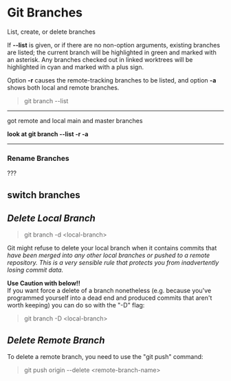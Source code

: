 # Git Branches  

List, create, or delete branches

If **--list** is given, or if there are no non-option arguments, existing branches are listed; the current branch will be highlighted in green and marked with an asterisk. Any branches checked out in linked worktrees will be highlighted in cyan and marked with a plus sign. 

Option **-r** causes the remote-tracking branches to be listed, and option **-a** shows both local and remote branches.

> git branch --list

-----
got remote and local main and master branches

**look at git branch --list -r -a**

-----


### Rename Branches

???


## switch branches


## *Delete Local Branch*

> git branch -d \<local-branch\>


Git might refuse to delete your local branch when it contains commits that *have been merged into any other local branches or pushed to a remote repository. This is a very sensible rule that protects you from inadvertently losing commit data.*  

**Use Caution with below!!**  
If you want force a delete of a branch nonetheless (e.g. because you've programmed yourself into a dead end and produced commits that aren't worth keeping) you can do so with the "-D" flag:

> git branch -D \<local-branch\>

## *Delete Remote Branch*

To delete a remote branch, you need to use the "git push" command:

> git push origin --delete \<remote-branch-name\>
